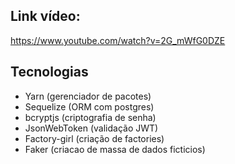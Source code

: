## Link vídeo:
https://www.youtube.com/watch?v=2G_mWfG0DZE

## Tecnologias
- Yarn (gerenciador de pacotes)
- Sequelize (ORM com postgres)
- bcryptjs (criptografia de senha)
- JsonWebToken (validação JWT)
- Factory-girl (criação de factories)
- Faker (criacao de massa de dados ficticios)